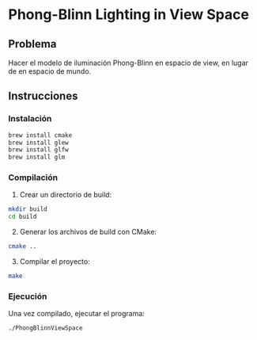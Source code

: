 # Phong-Blinn Lighting in View Space

## Problema

Hacer el modelo de iluminación Phong-Blinn en espacio de view, en lugar de en espacio de mundo.

## Instrucciones

### Instalación

```bash
brew install cmake
brew install glew
brew install glfw
brew install glm
```

### Compilación

1. Crear un directorio de build:

```bash
mkdir build
cd build
```

2. Generar los archivos de build con CMake:

```bash
cmake ..
```

3. Compilar el proyecto:

```bash
make
```

### Ejecución

Una vez compilado, ejecutar el programa:
```bash
./PhongBlinnViewSpace
```
